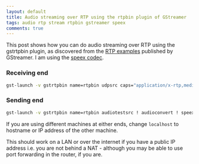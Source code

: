 ```yaml
---
layout: default
title: Audio streaming over RTP using the rtpbin plugin of GStreamer
tags: audio rtp stream rtpbin gstreamer speex
comments: true
---
```


This post shows how you can do audio streaming over RTP using the gstrtpbin plugin, as discovered from the [RTP examples](http://cgit.freedesktop.org/gstreamer/gst-plugins-good/tree/tests/examples/rtp) published by GStreamer. I am using the [speex codec](http://www.speex.org/).

### Receiving end

```bash
gst-launch -v gstrtpbin name=rtpbin udpsrc caps="application/x-rtp,media=(string)audio,clock-rate=(int)44100,encoding-name=(string)SPEEX" port=5002 ! rtpbin.recv_rtp_sink_0 rtpbin. ! rtpspeexdepay ! speexdec ! audioconvert ! audioresample ! autoaudiosink udpsrc port=5003 ! rtpbin.recv_rtcp_sink_0 rtpbin.send_rtcp_src_0 ! udpsink port=5007 host=localhost sync=false async=false
```

### Sending end

```bash
gst-launch -v gstrtpbin name=rtpbin audiotestsrc ! audioconvert ! speexenc ! rtpspeexpay ! rtpbin.send_rtp_sink_0 rtpbin.send_rtp_src_0 ! udpsink port=5002 host=localhost rtpbin.send_rtcp_src_0 ! udpsink port=5003 host=localhost sync=false async=false udpsrc port=5007 ! rtpbin.recv_rtcp_sink_0
```

If you are using different machines at either ends, change `localhost` to hostname or IP address of the other machine.

This should work on a LAN or over the internet if you have a public IP address i.e. you are not behind a NAT - although you may be able to use port forwarding in the router, if you are.
